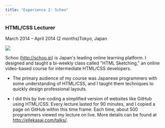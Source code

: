 ```yaml
---
title: "Experience 2: Schoo"
---
```


### HTML/CSS Lecturer

<p>March 2014 – April 2014 (2 months)Tokyo, Japan</p>

<img src="{{ site.url }}/images/schoo.jpg" class="img-responsive img-rounded">

Schoo (http://schoo.jp) is Japan's leading online learning platform. I designed and taught a bi-weekly class called "HTML Sketching," an online video-based course for intermediate HTML/CSS developers.

* The primary audience of my course was Japanese programmers with some understanding of HTML/CSS, and I taught them techniques to quickly design professional layouts.

* I did this by live-coding a simplified version of websites like GitHub using HTML/CSS. Every lecture lasted for 90 minutes, and I copied a page on GitHub within this time frame. Each time, about 500 programmers viewed my lecture on live. More details can be found at http://ellekasai.com/talks/.
